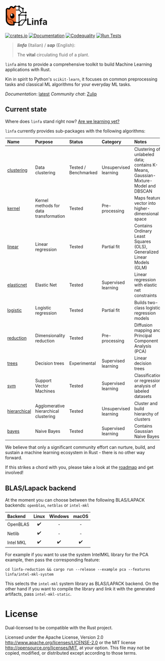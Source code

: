 <img align="left" src="./mascot.svg" width="70px" height="70px" alt="Linfa mascot icon">

# Linfa

[![crates.io](https://img.shields.io/crates/v/linfa.svg)](https://crates.io/crates/linfa)
[![Documentation](https://docs.rs/linfa/badge.svg)](https://docs.rs/linfa)
[![Codequality](https://github.com/rust-ml/linfa/workflows/Codequality%20Lints/badge.svg)](https://github.com/rust-ml/linfa/actions?query=workflow%3A%22Codequality+Lints%22)
[![Run Tests](https://github.com/rust-ml/linfa/workflows/Run%20Tests/badge.svg)](https://github.com/rust-ml/linfa/actions?query=workflow%3A%22Run+Tests%22)

> _**linfa**_ (Italian) / _**sap**_ (English):
> 
> The **vital** circulating fluid of a plant.


`linfa` aims to provide a comprehensive toolkit to build Machine Learning applications with Rust.

Kin in spirit to Python's `scikit-learn`, it focuses on common preprocessing tasks and classical ML algorithms for your everyday ML tasks.

_Documentation_: [latest](https://docs.rs/linfa)
_Community chat_: [Zulip](https://rust-ml.zulipchat.com/)

## Current state

Where does `linfa` stand right now? [Are we learning yet?](http://www.arewelearningyet.com/)

`linfa` currently provides sub-packages with the following algorithms: 


| Name | Purpose | Status | Category |  Notes | 
| :--- | :--- | :---| :--- | :---| 
| [clustering](linfa-clustering/) | Data clustering | Tested / Benchmarked  | Unsupervised learning | Clustering of unlabeled data; contains K-Means, Gaussian-Mixture-Model and DBSCAN  | 
| [kernel](linfa-kernel/) | Kernel methods for data transformation  | Tested  | Pre-processing | Maps feature vector into higher-dimensional space| 
| [linear](linfa-linear/) | Linear regression | Tested  | Partial fit | Contains Ordinary Least Squares (OLS), Generalized Linear Models (GLM) | 
| [elasticnet](linfa-elasticnet/) | Elastic Net | Tested | Supervised learning | Linear regression with elastic net constraints |
| [logistic](linfa-logistic/) | Logistic regression | Tested  | Partial fit | Builds two-class logistic regression models
| [reduction](linfa-reduction/) | Dimensionality reduction | Tested  | Pre-processing | Diffusion mapping and Principal Component Analysis (PCA) |
| [trees](linfa-trees/) | Decision trees | Experimental  | Supervised learning | Linear decision trees
| [svm](linfa-svm/) | Support Vector Machines | Tested  | Supervised learning | Classification or regression analysis of labeled datasets | 
| [hierarchical](linfa-hierarchical/) | Agglomerative hierarchical clustering | Tested | Unsupervised learning | Cluster and build hierarchy of clusters |
| [bayes](linfa-bayes/) | Naive Bayes | Tested | Supervised learning | Contains Gaussian Naive Bayes |

We believe that only a significant community effort can nurture, build, and sustain a machine learning ecosystem in Rust - there is no other way forward.

If this strikes a chord with you, please take a look at the [roadmap](https://github.com/rust-ml/linfa/issues/7) and get involved!

## BLAS/Lapack backend

At the moment you can choose between the following BLAS/LAPACK backends: `openblas`, `netblas` or `intel-mkl`

|Backend  | Linux | Windows | macOS |
|:--------|:-----:|:-------:|:-----:|
|OpenBLAS |✔️      |-        |-      |
|Netlib   |✔️      |-        |-      |
|Intel MKL|✔️      |✔️        |✔️      |

For example if you want to use the system IntelMKL library for the PCA example, then pass the corresponding feature:
```
cd linfa-reduction && cargo run --release --example pca --features linfa/intel-mkl-system
```
This selects the `intel-mkl` system library as BLAS/LAPACK backend. On the other hand if you want to compile the library and link it with the generated artifacts, pass `intel-mkl-static`.

# License
Dual-licensed to be compatible with the Rust project.

Licensed under the Apache License, Version 2.0 http://www.apache.org/licenses/LICENSE-2.0 or the MIT license http://opensource.org/licenses/MIT, at your option. This file may not be copied, modified, or distributed except according to those terms.
